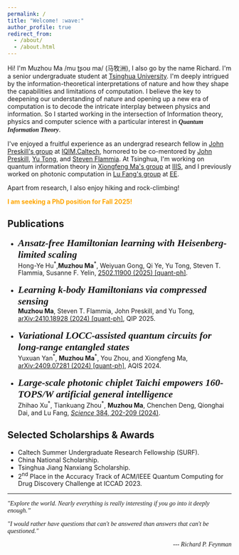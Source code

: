 ```yaml
---
permalink: /
title: "Welcome! :wave:"
author_profile: true
redirect_from: 
  - /about/
  - /about.html
---
```


Hi! I'm Muzhou Ma /mu ʈʂoʊ ma/ (马牧洲), I also go by the name Richard. I'm a senior undergraduate student at [Tsinghua University](https://www.tsinghua.edu.cn/en/). I'm deeply intrigued by the information-theoretical interpretations of nature and how they shape the capabilities and limitations of computation. I believe the key to deepening our understanding of nature and opening up a new era of computation is to decode the intricate interplay between physics and information. So I started working in the intersection of Information theory, physics and computer science with a particular interest in <span style="font-family: Georgia">***Quantum Information Theory***</span>. 

I've enjoyed a fruitful experience as an undergrad research fellow in [John Preskill's group](http://theory.caltech.edu/~preskill/) at [IQIM,Caltech](https://iqim.caltech.edu/), hornored to be co-mentored by [John Preskill](http://theory.caltech.edu/~preskill/), [Yu Tong](https://pratt.duke.edu/people/yu-tong/), and [Steven Flammia](https://sflammia.github.io/). At Tsinghua, I'm working on quantum information theory in [Xiongfeng Ma's group](https://iiis.tsinghua.edu.cn/maxiongfeng/) at [IIIS](https://iiis.tsinghua.edu.cn/en/), and I previously worked on photonic computation in [Lu Fang's group](https://www.luvision.net/) at [EE](https://www.ee.tsinghua.edu.cn/en/).

Apart from research, I also enjoy hiking and rock-climbing!

<span style="color:orange">**I am seeking a PhD position for Fall 2025!**</span>


## Publications
<ul>
  <li>
    <span style="font-family: Times New Roman; font-size: 22px;"> <i><strong>Ansatz-free Hamiltonian learning with Heisenberg-limited scaling</strong></i></span><br>
    Hong-Ye Hu<sup>*</sup>,<b>Muzhou Ma</b><sup>*</sup>, Weiyuan Gong, Qi Ye, Yu Tong, Steven T. Flammia, Susanne F. Yelin,  
    <a href="https://arxiv.org/abs/2502.11900">2502.11900 (2025) [quant-ph]</a>.
  </li>
  <br>
  <li>
    <span style="font-family: Times New Roman; font-size: 22px;"> <i><strong>Learning <i>k</i>-body Hamiltonians via compressed sensing</strong></i></span><br>
    <b>Muzhou Ma</b>, Steven T. Flammia, John Preskill, and Yu Tong,  
    <a href="https://arxiv.org/abs/2410.18928">arXiv:2410.18928 (2024) [quant-ph]</a>, QIP 2025.
  </li>
  <br>
  <li>
    <span style="font-family:Times New Roman; font-size: 22px"><i><strong>Variational LOCC-assisted quantum circuits for long-range entangled states</strong></i></span><br>
    Yuxuan Yan<sup>*</sup>, <b>Muzhou Ma</b><sup>*</sup>, You Zhou, and Xiongfeng Ma, <a href="https://arxiv.org/abs/2409.07281">arXiv:2409.07281 (2024) [quant-ph]</a>, AQIS 2024.
  </li>
  <br>
  <li>
     <span style="font-family:Times New Roman; font-size: 22px"><i><strong>Large-scale photonic chiplet Taichi empowers 160-TOPS/W artificial general intelligence</strong></i></span><br>
    Zhihao Xu<sup>*</sup>, Tiankuang Zhou<sup>*</sup>, <b>Muzhou Ma</b>, Chenchen Deng, Qionghai Dai, and Lu Fang, 
    <a href="https://www.science.org/doi/10.1126/science.adl1203"><i>Science</i> 384, 202-209 (2024)</a>.
  </li>
</ul>



## Selected Scholarships & Awards
<ul>

  <li>Caltech Summer Undergraduate Research Fellowship (SURF).</li>
  <li>China National Scholarship.</li>
  <li>Tsinghua Jiang Nanxiang Scholarship.</li>
  <li>2<sup>nd</sup> Place in the Accuracy Track of ACM/IEEE Quantum Computing for Drug Discovery Challenge at ICCAD 2023.</li>
  
</ul>



---


<span style="font-family: Georgia">*"Explore the world. Nearly everything is really interesting if you go into it deeply enough.”* </span>

<span style="font-family: Georgia">*"I would rather have questions that can't be answered than answers that can't be questioned."*</span>


<span style="font-family: Georgia; float: right">*--- Richard P. Feynman*</span>